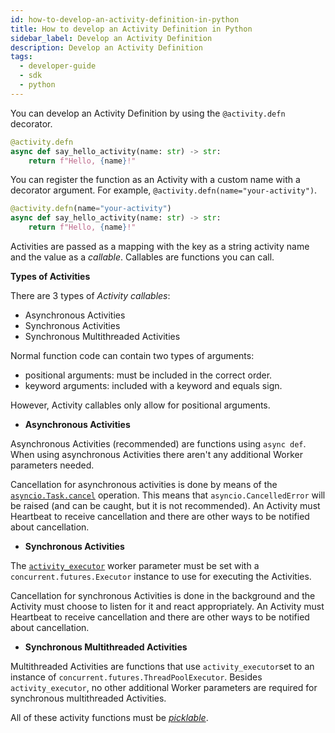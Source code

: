 ```yaml
---
id: how-to-develop-an-activity-definition-in-python
title: How to develop an Activity Definition in Python
sidebar_label: Develop an Activity Definition
description: Develop an Activity Definition
tags:
  - developer-guide
  - sdk
  - python
---
```


You can develop an Activity Definition by using the `@activity.defn` decorator.

```python
@activity.defn
async def say_hello_activity(name: str) -> str:
    return f"Hello, {name}!"
```

You can register the function as an Activity with a custom name with a decorator argument. For example, `@activity.defn(name="your-activity")`.

```python
@activity.defn(name="your-activity")
async def say_hello_activity(name: str) -> str:
    return f"Hello, {name}!"
```

Activities are passed as a mapping with the key as a string activity name and the value as a _callable_. Callables are functions you can call.

**Types of Activities**

There are 3 types of _Activity callables_:

- Asynchronous Activities
- Synchronous Activities
- Synchronous Multithreaded Activities

Normal function code can contain two types of arguments:

- positional arguments: must be included in the correct order.
- keyword arguments: included with a keyword and equals sign.

However, Activity callables only allow for positional arguments.

- **Asynchronous Activities**

Asynchronous Activities (recommended) are functions using `async def`. When using asynchronous
Activities there aren't any additional Worker parameters needed.

Cancellation for asynchronous activities is done by means of the
[`asyncio.Task.cancel`](https://docs.python.org/3/library/asyncio-task.html#asyncio.Task.cancel) operation. This means that
`asyncio.CancelledError` will be raised (and can be caught, but it is not recommended). An Activity must Heartbeat to
receive cancellation and there are other ways to be notified about cancellation.

<!-- Leaves reader hanging. If there are other ways, why don't we tell them where they can learn about them? Same below where you repeat this statement. -->

- **Synchronous Activities**

The [`activity_executor`](https://python.temporal.io/temporalio.worker.workerconfig#activity_exector) worker parameter must be set with a `concurrent.futures.Executor` instance to use for executing the
Activities.

Cancellation for synchronous Activities is done in the background and the Activity must choose to listen for it and
react appropriately. An Activity must Heartbeat to receive cancellation and there are other ways to be notified about
cancellation.

- **Synchronous Multithreaded Activities**

Multithreaded Activities are functions that use `activity_executor`set to an instance of `concurrent.futures.ThreadPoolExecutor`.
Besides `activity_executor`, no other additional Worker parameters are required for synchronous multithreaded Activities.

All of these activity functions must be
_[picklable](https://docs.python.org/3/library/pickle.html#what-can-be-pickled-and-unpickled)_.
